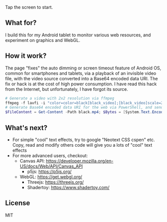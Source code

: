 Tap the screen to start.

## What for?
I build this for my Android tablet to monitor various web resources, and experiment on graphics and WebGL.

## How it work?
The page "fixes" the auto dimming or screen timeout feature of Android OS, common for smartphones and tablets,
via a playback of an invisible video file, with the video source converted into a Base64 encoded data URI.
The fix or hack is at the cost of high power consumption. I have read this hack from the Internet, but
unfortunately, I have forgot its source.
```PowerShell
# Generate a video with 2x2 resolution via ffmpeg
ffmpeg -f lavfi -i "color=color=black[black_video];[black_video]scale=2:2" -t 1 -c:v libx264 black.mp4
# Generate Base64 encoded data URI for the web via PowerShell, and send the outout to clipboard
$FileContent = Get-Content -Path black.mp4; $Bytes = [System.Text.Encoding]::Unicode.GetBytes($FileContent); "data:video/mp4;base64," + [Convert]::ToBase64String($Bytes) | Set-Clipboard
```

## What's next?
- For simple "cool" text effects, try to google "Neotext CSS cspen" etc. Copy, read and modify others code will give you a lots of "cool" text effects
- For more advanced users, checkout:
	- Canvas API: https://developer.mozilla.org/en-US/docs/Web/API/Canvas_API
		- p5js: https://p5js.org/
	- WebGL: https://get.webgl.org/
		- Threejs: https://threejs.org/
		- Shadertoy: https://www.shadertoy.com/

## License
MIT
